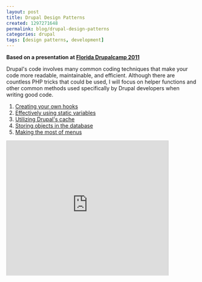 ```yaml
---
layout: post
title: Drupal Design Patterns
created: 1297271648
permalink: blog/drupal-design-patterns
categories: drupal
tags: [design patterns, development]
---
```

**Based on a presentation at [Florida Drupalcamp 2011](http://www.fldrupalcamp.org/)**

Drupal's code involves many common coding techniques that make your code more readable, maintainable, and efficient. Although there are countless PHP tricks that could be used, I will focus on helper functions and other common methods used specifically by Drupal developers when writing good code.

1. [Creating your own hooks](/blog/drupal-design-patterns/hooks)
2. [Effectively using static variables](/blog/drupal-design-patterns/static)
3. [Utilizing Drupal's cache](/blog/drupal-design-patterns/cache)
4. [Storing objects in the database](/blog/drupal-design-patterns/objects)
5. [Making the most of menus](/blog/drupal-design-patterns/menus)


<iframe src="http://www.slideshare.net/slideshow/embed_code/6871207" width="427" height="356" frameborder="0" marginwidth="0" marginheight="0" scrolling="no" style="border:1px solid #CCC;border-width:1px 1px 0;margin-bottom:5px" allowfullscreen="1" webkitallowfullscreen="1" mozallowfullscreen="1"> </iframe>
